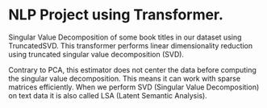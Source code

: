 # NLP Project using Transformer.

Singular Value Decomposition of some book titles in our dataset using TruncatedSVD. This transformer performs linear dimensionality reduction using truncated singular value decomposition (SVD).

Contrary to PCA, this estimator does not center the data before computing the singular value decomposition. This means it can work with sparse matrices efficiently. When we perform SVD (Singular Value Decomposition) on text data it is also called LSA (Latent Semantic Analysis).
